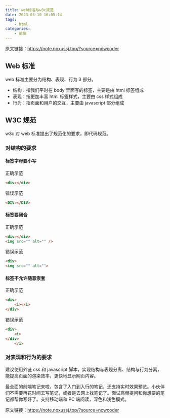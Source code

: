 ```yaml
---
title: web标准与w3c规范
date: 2023-03-10 16:05:14
tags:
    - html
categories:
    - 前端
---
```


原文链接：https://note.noxussj.top/?source=nowcoder

## Web 标准

web 标准主要分为结构、表现、行为 3 部分。

- 结构：指我们平时在 body 里面写的标签，主要是由 html 标签组成
- 表现：指更加丰富 html 标签样式，主要由 css 样式组成
- 行为：指页面和用户的交互，主要由 javascript 部分组成

## W3C 规范

w3c 对 web 标准提出了规范化的要求，即代码规范。

### 对结构的要求

#### 标签字母要小写

正确示范

```html
<div></div>
```

错误示范

```html
<DIV></DIV>
```

#### 标签要闭合

正确示范

```html
<div></div>
<img src="" alt="" />
```
错误示范

```html
<div>
<img src="" alt="">
```

#### 标签不允许随意嵌套

正确示范

```html
<div>
    <i></i>
</div>
```
错误示范

```html
<div>
    <i>
</div>
    </i>
```

### 对表现和行为的要求

建议使用外链 css 和 javascript 脚本，实现结构与表现分离、结构与行为分离，能提高页面的渲染效率，更快地显示网页内容。

最全面的前端笔记来啦，包含了入门到入行的笔记，还支持实时效果预览。小伙伴们不需要再花时间去写笔记，或者是去网上找笔记了。面试高频提问和你想要的笔记都帮你写好了。支持移动端和 PC 端阅读，深色和浅色模式。

原文链接：https://note.noxussj.top/?source=nowcoder
